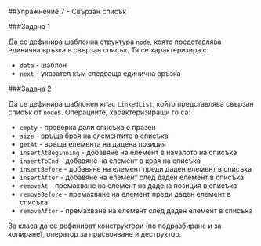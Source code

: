 ##Упражнение 7 - Свързан списък

###Задача 1

Да се дефинира шаблонна структура ```node```, която представлява единична връзка в свързан списък. Тя се характеризира с:

* ```data``` - шаблон
* ```next``` - указател към следваща единична връзка

###Задача 2

Да се дефинира шаблонен клас ```LinkedList```, който представлява свързан списък от ```node```s. Операциите, характеризиращи го са:

* ```empty``` - проверка дали списъка е празен
* ```size``` - връща броя на елементите в списъка
* ```getAt``` - връща елемента на дадена позиция
* ```insertAtBeginning``` - добавяне на елемент в началото на списъка
* ```insertToEnd``` - добавяне на елемент в края на списъка
* ```insertBefore``` - добавяне на елемент преди даден елемент в списъка
* ```insertAfter``` - добавяне на елемент след даден елемент в списъка
* ```removeAt``` - премахване на елемент на дадена позиция в списъка
* ```removeBefore``` - премахване на елемент преди даден елемент в списъка
* ```removeAfter``` - премахване на елемент след даден елемент в списъка

За класа да се дефинират конструктори (по подразбиране и за копиране), оператор за присвояване и деструктор.
